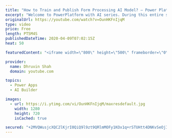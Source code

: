 ```yaml
---
title: "How to Train and Publish Form Processing AI Model? – Power Platform AI Builder Series – Part Three"
excerpt: "Welcome to PowerPlatform with AI series. During this entire series, we will talk about one of the important components of AI Builder which is – “Form Processing”.  You are watching the third part of this series. In this video, we will discuss how we can train our Form Processing model and Publish the"
originalUrl: https://youtube.com/watch?v=OunHKFnIjqM
type: video
price: Free
length: PT5M4S
publishedDateTime: 2020-04-09T07:02:15Z
heat: 50

featuredContent: "<iframe width=\"800\" height=\"500\" frameborder=\"0\" src=\"https://www.youtube.com/embed/OunHKFnIjqM\" allow=\"accelerometer; autoplay; encrypted-media; gyroscope; picture-in-picture\" allowfullscreen></iframe>"

provider:
  name: Dhruvin Shah
  domain: youtube.com

topics:
  - Power Apps
  - AI Builder

images:
  - url: https://i.ytimg.com/vi/OunHKFnIjqM/maxresdefault.jpg
    width: 1280
    height: 720
    isCached: true

secured: "+2MVQWusjcXQC2lKjrI0QiQ9l9zt9QRlmMOFy1KOx1q+rSTUHtt4DNKvSeOjIKYwdZ6Le+jdekQr8DFh5ixSerGjgPFaBmiUDzIOQmFxHHwkp1eRmpT79RpzhTcpY7ck8Ii9y6nPhsjNt7Djw1d8TobXbK/HOvNcnlm4RfaNhfibWU9qiJ67VTXBfaYN3WaRSM6R/txXsA9wvHgy75tmGGlTjOTZGB/CSDU4ATojVQtu0PiF2PFLOEcoYexSg4D/pHSnxv/YDcqxZ1hyYMsN2utTjgVKrXtzmW0RqIIF7+XhdSCoF4jkEmJ9q50UQLVyt1lkUM2aS6Q4eiLHlJeGQTuJ8HOOYEnSfIqAznUpWYoFe2M4CdIbuMOFRwR/y7BVn4hhB/pZEloQAeDmSsiWdQ==;ADECNejVHYn4H250Gi+2Sw=="
---
```


